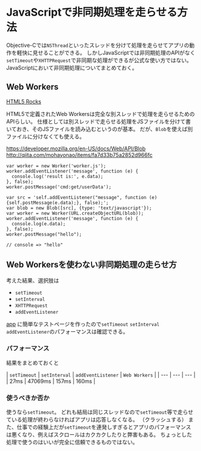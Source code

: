# JavaScriptで非同期処理を走らせる方法

Objective-Cでは`NSThread`といったスレッドを分けて処理を走らせてアプリの動作を軽快に見せることができる。
しかしJavaScriptでは非同期処理のAPIがなく`setTimeout`や`XHTTPRequest`で非同期な処理ができるが公式な使い方ではない。
JavaScriptにおいて非同期処理についてまとめておく。



## Web Workers

[HTML5 Rocks](https://www.google.co.jp/url?sa=t&rct=j&q=&esrc=s&source=web&cd=1&cad=rja&uact=8&ved=0CB0QFjAA&url=http%3A%2F%2Fwww.html5rocks.com%2Fja%2Ftutorials%2Fworkers%2Fbasics%2F&ei=nrnEVMb8L-PamAW8p4HYCQ&usg=AFQjCNFU8tTM5CACjHMXOpm0JA41maq7ew&sig2=hjXFyfOTeROppAhQG_IRtA)

HTML5で定義されたWeb Workersは完全な別スレッドで処理を走らせるためのAPIらしい。
仕様としては別スレッドで走らせる処理をJSファイルを分けて書いておき、そのJSファイルを読み込むというのが基本。
だが、`Blob`を使えば別ファイルに分けなくても使える。

https://developer.mozilla.org/en-US/docs/Web/API/Blob
http://qiita.com/mohayonao/items/fa7d33b75a2852d966fc

```
var worker = new Worker('worker.js');
worker.addEventListener('message', function (e) {
  console.log('result is:', e.data);
}, false);
worker.postMessage('cmd:get/userData');
```

```
var src = 'self.addEventListener("message", function (e) {self.postMessage(e.data);}, false);';
var blob = new Blob([src], {type: 'text/javascript'});
var worker = new Worker(URL.createObjectURL(blob));
worker.addEventListener('message', function (e) {
  console.log(e.data);
}, false);
worker.postMessage("hello");

// console => "hello"
```



## Web Workersを使わない非同期処理の走らせ方

考えた結果、選択肢は

- `setTimeout`
- `setInterval`
- `XHTTPRequest`
- `addEventListener`

[app](http://bonegollira.github.io/study-asyncCode.js/)
に簡単なテストページを作ったので`setTimeout` `setInterval` `addEventListener`のパフォーマンスは確認できる。

### パフォーマンス

結果をまとめておくと

| `setTimeout` | `setInterval` | `addEventListener` | `Web Workers` |
| --- | --- | --- |
| 27ms | 47069ms | 157ms | 160ms |

### 使うべきか否か

使うなら`setTimeout`。
どれも結局は同じスレッドなので`setTimeout`等で走らせている処理が終わらなければアプリは応答しなくなる。
（クラッシュする）
また、仕事での経験上だが`setTimeout`を連発しすぎるとアプリのパフォーマンスは悪くなり、例えばスクロールはカクカクしたりと弊害もある。
ちょっとした処理で使うのはいいが完全に信頼できるものではない。
